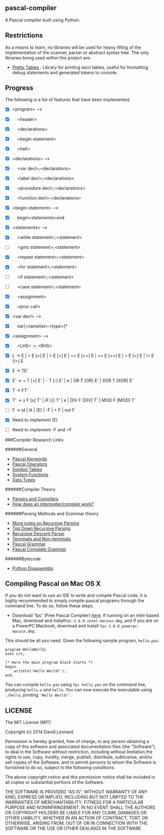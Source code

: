 pascal-compiler
---------------

A Pascal compiler built using Python. 

Restrictions
------------

As a means to learn, no libraries will be used for heavy lifting of the implementation of the scanner, parser or abstract syntax tree. The only libraries being used within this project are:

* [Pretty Tables](https://github.com/dprince/python-prettytable) : Library for printing ascii tables, useful for formatting debug statements and generated tokens to console.

Progress
--------

The following is a list of features that have been implemented.

- [x] &lt;program&gt; -->
- [x] &nbsp;&nbsp;&nbsp;&nbsp;&lt;header&gt;
- [x] &nbsp;&nbsp;&nbsp;&nbsp;&lt;declarations&gt;
- [x] &nbsp;&nbsp;&nbsp;&nbsp;&lt;begin-statement&gt;
- [x] &nbsp;&nbsp;&nbsp;&nbsp;&lt;halt> 
- [x] &lt;declarations&gt; -->
- [x] &nbsp;&nbsp;&nbsp;&nbsp;&lt;var decl&gt;;&lt;declarations&gt;
- [x] &nbsp;&nbsp;&nbsp;&nbsp;&lt;label decl&gt;;&lt;declarations&gt;
- [x] &nbsp;&nbsp;&nbsp;&nbsp;&lt;procedure decl&gt;;&lt;declarations&gt;
- [x] &nbsp;&nbsp;&nbsp;&nbsp;&lt;function decl&gt;;&lt;declarations&gt;
- [x] &lt;begin-statement&gt; -->
- [x] &nbsp;&nbsp;&nbsp;&nbsp;begin&lt;statements&gt;end
- [x] &lt;statements&gt; -->
- [x] &nbsp;&nbsp;&nbsp;&nbsp;&lt;while statement&gt;;&lt;statement&gt;
- [ ] &nbsp;&nbsp;&nbsp;&nbsp;&lt;goto statement&gt;;&lt;statement&gt;
- [x] &nbsp;&nbsp;&nbsp;&nbsp;&lt;repeat statement&gt;;&lt;statement&gt;
- [x] &nbsp;&nbsp;&nbsp;&nbsp;&lt;for statement&gt;;&lt;statement&gt;
- [ ] &nbsp;&nbsp;&nbsp;&nbsp;&lt;if statement&gt;;&lt;statement&gt;
- [ ] &nbsp;&nbsp;&nbsp;&nbsp;&lt;case statement&gt;;&lt;statement&gt;
- [x] &nbsp;&nbsp;&nbsp;&nbsp;&lt;assignment&gt;
- [x] &nbsp;&nbsp;&nbsp;&nbsp;&lt;proc call&gt;
- [x] &lt;var decl&gt; -->
- [x] &nbsp;&nbsp;&nbsp;&nbsp;var[&lt;namelist&gt;:&lt;type&gt;]*
- [x] &lt;assignment&gt; -->
- [x] &nbsp;&nbsp;&nbsp;&nbsp;&lt;LHS&gt; := &lt;RHS&gt;

- [x] L -> E | < E [<] E | > E [>] E | <= E [<=] E | >= E [>=] E | = E [=] E | != E [!=] E
- [x] E -> TE'
- [x] E' -> + T [+] E' | - T [-] E' | e | OR T [OR] E' | XOR T [XOR] E'
- [x] T -> FT'
- [x] T' -> x F [x] T' | /F [/] T' | e | DIV F [DIV] T' | MOD F [MOD] T'
- [ ] F -> id | lit | (E) | -F | + F | not F
- [x] Need to implement (E)
- [ ] Need to implement -F and +F

###Compiler Research Links

######General 

* [Pascal Keywords](http://wiki.freepascal.org/Reserved_words)
* [Pascal Operators](http://www.tutorialspoint.com/pascal/pascal_operators.htm)
* [Symbol Tables](http://en.wikipedia.org/wiki/Symbol_table)
* [System Functions](http://www.freepascal.org/docs-html/rtl/system/index-5.html)
* [Data Types](http://wiki.freepascal.org/Variables_and_Data_Types)

######Compiler Theory

* [Parsers and Compilers](http://parsingintro.sourceforge.net/#contents_item_7)
* [How does an interpreter/compiler work?](http://forums.devshed.com/programming-languages-139/interpreter-compiler-312483.html#post1342279)

######Parsing Methods and Grammar theory

* [More notes on Recursive Parsing](http://math.hws.edu/javanotes/c9/s5.html)
* [Top Down Recursive Parsing](https://www.cs.duke.edu/~raw/cps218/Handouts/TDRD.htm)
* [Recursive Descent Parser](http://en.wikipedia.org/wiki/Recursive_descent_parser)
* [Terminals and Non-terminals](http://en.wikipedia.org/wiki/Terminal_and_nonterminal_symbols)
* [Pascal Grammar](https://www.cs.utexas.edu/users/novak/grammar.html)
* [Pascal Complete Grammar](http://www.google.com/url?sa=t&rct=j&q=&esrc=s&source=web&cd=3&ved=0CC0QFjAC&url=http%3A%2F%2Fwww.cse.iitk.ac.in%2Fusers%2Facprasad%2Fgrammar.pdf&ei=GtoyVJW8GI-byASbyoD4Cg&usg=AFQjCNG_vQuq3Wmejnc6EkPCd8XAitCntQ&sig2=sO6dazNpRIviE1dGQ_CfkA&bvm=bv.76802529,d.aWw)

######Bytecode

* [Python Disassembly](http://lance-modis.eosdis.nasa.gov/cgi-bin/imagery/realtime.cgi)



Compiling Pascal on Mac OS X
----------------------------

If you do not want to use an IDE to write and compile Pascal code, it is highly recommended to simply compile pascal programs
through the command line. To do so, follow these steps.

* Download 'fpc' (Free Pascal Compiler) [here](http://www.hu.freepascal.org/lazarus/). If running on an intel-based Mac, download and install`fpc-2.6.0.intel-macosx.dmg`, and if you are on a PowerPC Macbook, download and install `fpc-2.6.0.powerpc-macosx.dmg`.

This should be all you need. Given the following sample program, `hello.pas`:

    program HelloWorld;
    uses crt; 

    (* Here the main program block starts *)
    begin
        writeln('Hello World!');
    end.

You can compile `hello.pas` using `fpc hello.pas` on the command line, producing `hello.o` and `hello`. You can now execute the executable using `./hello`, printing `'Hello World!'`. 



LICENSE
-------

The MIT License (MIT)

Copyright (c) 2014 David Leonard

Permission is hereby granted, free of charge, to any person obtaining a copy
of this software and associated documentation files (the "Software"), to deal
in the Software without restriction, including without limitation the rights
to use, copy, modify, merge, publish, distribute, sublicense, and/or sell
copies of the Software, and to permit persons to whom the Software is
furnished to do so, subject to the following conditions:

The above copyright notice and this permission notice shall be included in all
copies or substantial portions of the Software.

THE SOFTWARE IS PROVIDED "AS IS", WITHOUT WARRANTY OF ANY KIND, EXPRESS OR
IMPLIED, INCLUDING BUT NOT LIMITED TO THE WARRANTIES OF MERCHANTABILITY,
FITNESS FOR A PARTICULAR PURPOSE AND NONINFRINGEMENT. IN NO EVENT SHALL THE
AUTHORS OR COPYRIGHT HOLDERS BE LIABLE FOR ANY CLAIM, DAMAGES OR OTHER
LIABILITY, WHETHER IN AN ACTION OF CONTRACT, TORT OR OTHERWISE, ARISING FROM,
OUT OF OR IN CONNECTION WITH THE SOFTWARE OR THE USE OR OTHER DEALINGS IN THE
SOFTWARE.
